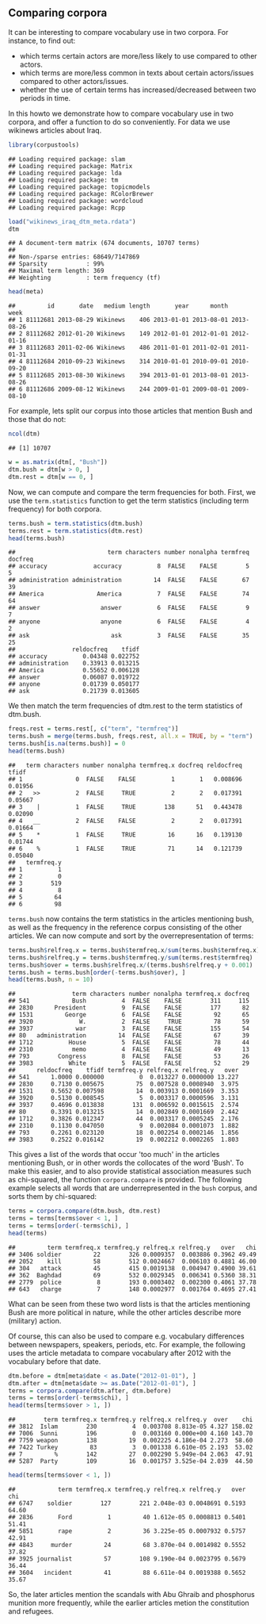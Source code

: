 Comparing corpora
-----------------

It can be interesting to compare vocabulary use in two corpora. For instance, to find out:
- which terms certain actors are more/less likely to use compared to other actors.
- which terms are more/less common in texts about certain actors/issues compared to other actors/issues.
- whether the use of certain terms has increased/decreased between two periods in time.

In this howto we demonstrate how to compare vocabulary use in two corpora, and offer a function to do so conveniently. 
For data we use wikinews articles about Iraq.


```r
library(corpustools)
```

```
## Loading required package: slam
## Loading required package: Matrix
## Loading required package: lda
## Loading required package: tm
## Loading required package: topicmodels
## Loading required package: RColorBrewer
## Loading required package: wordcloud
## Loading required package: Rcpp
```

```r
load("wikinews_iraq_dtm_meta.rdata")
dtm
```

```
## A document-term matrix (674 documents, 10707 terms)
## 
## Non-/sparse entries: 68649/7147869
## Sparsity           : 99%
## Maximal term length: 369 
## Weighting          : term frequency (tf)
```

```r
head(meta)
```

```
##         id       date   medium length       year      month       week
## 1 81112681 2013-08-29 Wikinews    406 2013-01-01 2013-08-01 2013-08-26
## 2 81112682 2012-01-20 Wikinews    149 2012-01-01 2012-01-01 2012-01-16
## 3 81112683 2011-02-06 Wikinews    486 2011-01-01 2011-02-01 2011-01-31
## 4 81112684 2010-09-23 Wikinews    314 2010-01-01 2010-09-01 2010-09-20
## 5 81112685 2013-08-30 Wikinews    394 2013-01-01 2013-08-01 2013-08-26
## 6 81112686 2009-08-12 Wikinews    244 2009-01-01 2009-08-01 2009-08-10
```


For example, lets split our corpus into those articles that mention Bush and those that do not:


```r
ncol(dtm)
```

```
## [1] 10707
```

```r
w = as.matrix(dtm[, "Bush"])
dtm.bush = dtm[w > 0, ]
dtm.rest = dtm[w == 0, ]
```


Now, we can compute and compare the term frequencies for both. First, we use the `term.statistics` function to get the term statistics (including term frequency) for both corpora. 


```r
terms.bush = term.statistics(dtm.bush)
terms.rest = term.statistics(dtm.rest)
head(terms.bush)
```

```
##                          term characters number nonalpha termfreq docfreq
## accuracy             accuracy          8  FALSE    FALSE        5       5
## administration administration         14  FALSE    FALSE       67      39
## America               America          7  FALSE    FALSE       74      64
## answer                 answer          6  FALSE    FALSE        9       7
## anyone                 anyone          6  FALSE    FALSE        4       2
## ask                       ask          3  FALSE    FALSE       35      25
##                reldocfreq    tfidf
## accuracy          0.04348 0.022752
## administration    0.33913 0.013215
## America           0.55652 0.006128
## answer            0.06087 0.019722
## anyone            0.01739 0.050177
## ask               0.21739 0.013605
```


We then match the term frequencies of dtm.rest to the term statistics of dtm.bush.

```r
freqs.rest = terms.rest[, c("term", "termfreq")]
terms.bush = merge(terms.bush, freqs.rest, all.x = TRUE, by = "term")
terms.bush[is.na(terms.bush)] = 0
head(terms.bush)
```

```
##   term characters number nonalpha termfreq.x docfreq reldocfreq   tfidf
## 1               0  FALSE    FALSE          1       1   0.008696 0.01956
## 2   >>          2  FALSE     TRUE          2       2   0.017391 0.05667
## 3    |          1  FALSE     TRUE        138      51   0.443478 0.02090
## 4   __          2  FALSE    FALSE          2       2   0.017391 0.01664
## 5    *          1  FALSE     TRUE         16      16   0.139130 0.01744
## 6    %          1  FALSE     TRUE         71      14   0.121739 0.05040
##   termfreq.y
## 1          1
## 2          0
## 3        519
## 4          8
## 5         64
## 6         98
```


`terms.bush` now contains the term statistics in the articles mentioning bush, 
as well as the frequency in the reference corpus consisting of the other articles.
We can now compute and sort by the overrepresentation of terms:


```r
terms.bush$relfreq.x = terms.bush$termfreq.x/sum(terms.bush$termfreq.x)
terms.bush$relfreq.y = terms.bush$termfreq.y/sum(terms.rest$termfreq)
terms.bush$over = terms.bush$relfreq.x/(terms.bush$relfreq.y + 0.001)
terms.bush = terms.bush[order(-terms.bush$over), ]
head(terms.bush, n = 10)
```

```
##                term characters number nonalpha termfreq.x docfreq
## 541            Bush          4  FALSE    FALSE        311     115
## 2830      President          9  FALSE    FALSE        177      82
## 1531         George          6  FALSE    FALSE         92      65
## 3920             W.          2  FALSE     TRUE         78      59
## 3937            war          3  FALSE    FALSE        155      54
## 80   administration         14  FALSE    FALSE         67      39
## 1712          House          5  FALSE    FALSE         78      44
## 2310           memo          4  FALSE    FALSE         49      13
## 793        Congress          8  FALSE    FALSE         53      26
## 3983          White          5  FALSE    FALSE         52      29
##      reldocfreq    tfidf termfreq.y relfreq.x relfreq.y   over
## 541      1.0000 0.000000          0  0.013227 0.0000000 13.227
## 2830     0.7130 0.005675         75  0.007528 0.0008940  3.975
## 1531     0.5652 0.007598         14  0.003913 0.0001669  3.353
## 3920     0.5130 0.008545          5  0.003317 0.0000596  3.131
## 3937     0.4696 0.013838        131  0.006592 0.0015615  2.574
## 80       0.3391 0.013215         14  0.002849 0.0001669  2.442
## 1712     0.3826 0.012347         44  0.003317 0.0005245  2.176
## 2310     0.1130 0.047050          9  0.002084 0.0001073  1.882
## 793      0.2261 0.023120         18  0.002254 0.0002146  1.856
## 3983     0.2522 0.016142         19  0.002212 0.0002265  1.803
```


This gives a list of the words that occur 'too much' in the articles mentioning Bush,
or in other words the collocates of the word 'Bush'.
To make this easier, and to also provide statistical association measures such as chi-squared,
the function `corpora.compare` is provided. 
The following example selects all words that are underrepresented in the `bush` corpus,
and sorts them by chi-squared:


```r
terms = corpora.compare(dtm.bush, dtm.rest)
terms = terms[terms$over < 1, ]
terms = terms[order(-terms$chi), ]
head(terms)
```

```
##         term termfreq.x termfreq.y relfreq.x relfreq.y   over   chi
## 3406 soldier         22        326 0.0009357  0.003886 0.3962 49.49
## 2052    kill         58        512 0.0024667  0.006103 0.4881 46.00
## 304   attack         45        415 0.0019138  0.004947 0.4900 39.61
## 362  Baghdad         69        532 0.0029345  0.006341 0.5360 38.31
## 2779  police          8        193 0.0003402  0.002300 0.4061 37.78
## 643   charge          7        148 0.0002977  0.001764 0.4695 27.41
```


What can be seen from these two word lists is that the articles mentioning Bush are more political in nature,
while the other articles describe more (military) action. 

Of course, this can also be used to compare e.g. vocabulary differences between newspapers, speakers, periods, etc.
For example, the following uses the article metadata to compare vocabulary after 2012 with the vocabulary before that date.


```r
dtm.before = dtm[meta$date < as.Date("2012-01-01"), ]
dtm.after = dtm[meta$date >= as.Date("2012-01-01"), ]
terms = corpora.compare(dtm.after, dtm.before)
terms = terms[order(-terms$chi), ]
head(terms[terms$over > 1, ])
```

```
##        term termfreq.x termfreq.y relfreq.x relfreq.y  over    chi
## 3812  Islam        230          4  0.003708 8.813e-05 4.327 158.02
## 7006  Sunni        196          0  0.003160 0.000e+00 4.160 143.70
## 7759 weapon        138         19  0.002225 4.186e-04 2.273  58.60
## 7422 Turkey         83          3  0.001338 6.610e-05 2.193  53.02
## 7         %        142         27  0.002290 5.949e-04 2.063  47.91
## 5287  Party        109         16  0.001757 3.525e-04 2.039  44.50
```

```r
head(terms[terms$over < 1, ])
```

```
##            term termfreq.x termfreq.y relfreq.x relfreq.y   over   chi
## 6747    soldier        127        221 2.048e-03 0.0048691 0.5193 64.60
## 2836       Ford          1         40 1.612e-05 0.0008813 0.5401 51.41
## 5851       rape          2         36 3.225e-05 0.0007932 0.5757 42.91
## 4843     murder         24         68 3.870e-04 0.0014982 0.5552 37.82
## 3925 journalist         57        108 9.190e-04 0.0023795 0.5679 36.44
## 3604   incident         41         88 6.611e-04 0.0019388 0.5652 35.67
```


So, the later articles mention the scandals with Abu Ghraib and phosphorus munition more frequently, 
while the earlier articles metion the constitution and refugees. 
